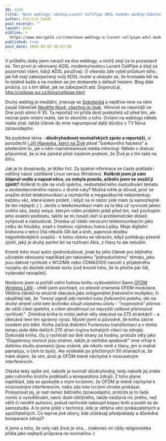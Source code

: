 ```yaml
---
ID: 1229
title: 'Nové weblogy: o&nbsp;Lucent CellPipe ADSL modemu a&nbsp;Sobotecká o&nbsp;médiích (a&nbsp;rozprava o&nbsp;důvěryhodnosti článků)'
author: Patrick Zandl
post_excerpt: ""
layout: post
oldlink: >
  https://www.marigold.cz/item/nove-weblogy-o-lucent-cellpipe-adsl-modemu-a-sobotecka-o-mediich-a-rozprava-o-duveryhodnosti-clanku
published: true
post_date: 2004-08-03 08:03:00
---
```

<p>
V průběhu doby jsem narazil na dva weblogy, u nichž stojí za to pozastavit se. Ten první je věnovaný ADSL modemu/routeru Lucent CellPipe a stojí za pozornost všem, kdož ADSL používají. O víkendu zde vyšel průzkum toho, jak lidi mají zabezpečený svůj ADSL router a ukázalo se, že hromada lidí na to totálně kašle a na modem se jim dostanete s default heslem. Blog dále probírá, co s tím dělat, jak se zabezpečit atd. Doporučuji. <a href="http://cellpipe.wz.cz/blog/cellpipe.html">http://cellpipe.wz.cz/blog/cellpipe.html</a></p>
<p>
Druhý weblog je mediální, jmenuje se <a href="http://sobotecka.bloguje.cz/">Sobotecká</a> a nejdříve mne na něm zaujal článeček <a href="http://sobotecka.bloguje.cz/56598_item.php">Nevěřte Nově, všechno je jinak</a>. Věnoval se reportáži ze Dne proti silnici R 35. Ta reportáž mi přišla dost podezřelá už před tím, ale neznal jsem místní reálie, tak to skončilo u toho. Ovšem na weblogu někdo reálie znal, takže článek do mne napumpoval další důvěru v TV Nova zpravodajství. </p>
<p>
Na podobné téma - <strong>důvěryhodnost novinářských zpráv a reportáží,</strong> si povzdechl <a href="http://www.zive.cz/h/Uzivatel/AR.asp?ARI=117736">i Jiří Hlavenka, který na Živě</a> pitval "bankovního hackera" a především to, jak o něm mainstreamová média informují. Někdo v diskusi připomínal, že si má zamést před vlastním prahem, že Živě je s tím také na štíru. </p>
<p>
Jak je to doopravdy, je těžko říct. Za špatné informace se často pokládá i odlišný názor (oblíbené Linux versus Windows). <strong>Kolikrát jsem já sám šlápnul vedle a napsal něco, co nebyla pravda, ačkoliv jsem se snažil ji zjistit?</strong> Kolikrát to jde na vrub spěchu, nedostatečného nastudování tématu a zevšeobecněného názoru z druhé ruky? Možná tohle je důvod, proč se snažím držet telekomunikací a rozmáchle a megaodborně nekomentuju každou věc, která kolem proletí, i když na ni názor jistě mám (a samozřejmě že ten nejlepší ;) ). Jenže u telekomunikací mám za ta léta už vyvinuté jakési vnitřní oko, šestý smysl, kterým vidím problém ještě před tím, než pochopím jeho exaktní podstatu, takže se mi (snad) daří si problematické oblasti vytipovat a nastudovat. Dneska už nikdo nerozumí telekomunikacím jako celku do hloubky, snad s čestnou výjimkou Ivana Lašky. Moje digitální knihovna o telco čítá několik GB dat a knih, papírová desítku nejpotřebnějších svazků - k tomu všemu se obracím, když potřebuju přesně zjistit, jaký je druhý paritní bit na rozhraní Abis, z hlavy to ale netuším. </p>
<p>
Kromě toho musí autor zjednodušovat, jinak by jeho článek pro běžného uživatele věnovaný například jen takovému "jednoduchému" tématu, jako jsou datové rychlosti v WCDMA nebo CDMA2000 narostl z přijatelného rozsahu do desítek stránek textu (což kromě toho, že to přečte pár lidí, vydavatel nezaplatí).</p>
<p>
Nedávno jsem si pořídil velmi hutnou knihu vydavatelství Sams <a href="http://www.amazon.com/exec/obidos/tg/detail/-/0672321572/qid=1091526143/sr=8-1/ref=pd_ka_1/104-0134180-8893529?v=glance&amp;s=books&amp;n=507846">OFDM Wireless LAN</a> - chtěl jsem pochopit, co přesně znamená OFDM modulace. Většina článků to stručně okecává jako <em>ortogonálně frekvenční multiplex</em>, či obsáhleji tak, že <em>"nosný signál zde nemění svou frekvenční polohu, ale na druhé straně celá tato technika slouží stejnému účelu - "rozprostírá" přenos do větší části spektra, s cílem dosáhnout co nejvyšší celkové přenosové rychlosti."</em>  Zmíněná kniha to místo jedné věty okecává na 275 stránkách - a okecává není ten správný výraz. Myslel jsem si původně, že kniha začne úvodem pro blbé. Kniha začíná diskrétní Furierovou transformací a v tomto tempu jede dále dalších 270 stran (vyjma bohatých citací na zdroje). Dokonalá kniha, čtu ji rychlostí asi dvě strany za hodinu, protože věty jako <em>"Dopplerovy rovnice jsou známé, takže je netřeba opakovat"</em> mne vrhají k dalšímu studiu pramenů (jsou známé, ale nikoliv mně z hlavy, jen si matně pamatuju, o čem to bylo). Ale výsledek po přečtených 50 stranách je, že mám dojem, že vím, proč je OFDM méně náchylné k vícecestným interferencím. </p>
<p>
Otázka tedy spíše zní, nakolik je novinář důvěryhodný, tedy nakolik jej znáte jako rutinního šrotiče podkladů a komparátora zdrojů. Z toho plyne například, zda se spokojíte s mým tvrzením, že OFDM je méně náchylné k vícecestným interferencím, nebo zda toto tvrzení chcete prokázat. Prokazovat jej, je nad rámec běžného zpravodajství, protože je to řada rovnic a vysvětlování, navíc dosti obtížného, takže nezbývá nic jiného, než věřit či nevěřit autorovi, pokud nechcete nakoupit kopec knih a pustit se do samostudia. A to jsme ještě v technice, kde je většina věcí prokazatelných a spočítatelných. Co teprve jiné obory, kde zůstávají předpoklady a důsledná komparace zdrojů?</p>
<p>
A jsme u toho, že celý náš život je víra... (nakonec mi vždy religionistika přišla jako nejlepší průprava na novinařinu :)</p>

